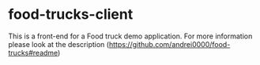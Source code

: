 # food-trucks-client
This is a front-end for a Food truck demo application.
For more information please look at the description (https://github.com/andrei0000/food-trucks#readme)
